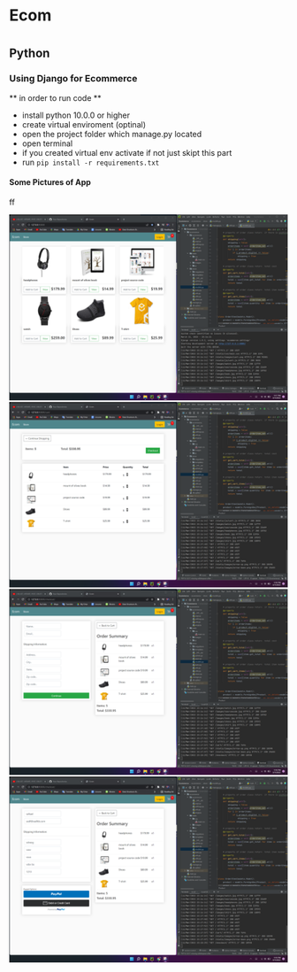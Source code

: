 # Ecom
# 


## Python

### Using Django for Ecommerce

** in order to run code **
- install python 10.0.0 or higher
- create virtual enviroment (optinal)
- open the project folder which manage.py located  
- open terminal 
- if you created virtual env activate if not just skipt this part
- run `pip install -r requirements.txt `

#### Some Pictures of App
ff

![mainpage](assest/mainpage.png)
![cart](assest/cart.png)
![checkout](assest/checkout.png)
![paypal](assest/paypal.png)


